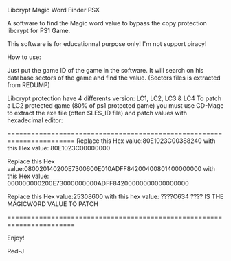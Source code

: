 Libcrypt Magic Word Finder PSX

A software to find the Magic word value to bypass the copy protection libcrypt for PS1 Game.

This software is for educationnal purpose only!
I'm not support piracy!

How to use:

Just put the game ID of the game in the software.
It will search on his database sectors of the game and find the value.
(Sectors files is extracted from REDUMP)

Libcrypt protection have 4 differents version: LC1, LC2, LC3 & LC4
To patch a LC2 protected game (80% of ps1 protected game) you must use CD-Mage to extract the exe file (often SLES_ID file) and patch values with hexadecimal editor:

=======================================================================
Replace this Hex value:80E1023C00388240
with this Hex value:   80E1023C00000000

Replace this Hex value:080020140200E7300600E010ADFF84200400801400000000
with this Hex value:   000000000200E73000000000ADFF84200000000000000000

Replace this Hex value:25308600
with this hex value:   ????C634     ???? IS THE MAGICWORD VALUE TO PATCH
  
=======================================================================

Enjoy!

Red-J
